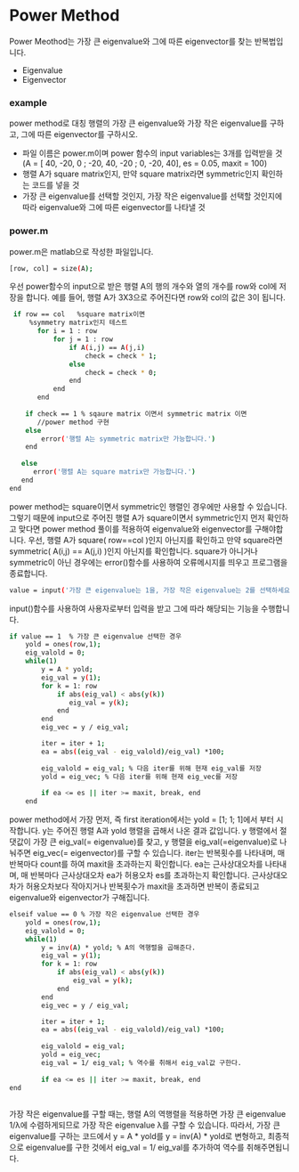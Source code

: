 # Power Method
 
 Power Meothod는 가장 큰 eigenvalue와 그에 따른 eigenvector를 찾는 반복법입니다.

  - Eigenvalue
  - Eigenvector



### example
power method로 대칭 행렬의 가장 큰 eigenvalue와 가장 작은 eigenvalue를 구하고, 그에 따른 eigenvector를 구하시오.
  - 파일 이름은 power.m이며 power 함수의 input variables는 3개를 입력받을 것
(A = [ 40, -20, 0 ; -20, 40, -20 ; 0, -20, 40],
es = 0.05,
maxit = 100) 
  - 행렬 A가 square matrix인지, 만약 square matrix라면 symmetric인지 확인하는 코드를 넣을 것
  - 가장 큰 eigenvalue를 선택할 것인지, 가장 작은 eigenvalue를 선택할 것인지에 따라 eigenvalue와 그에 따른 eigenvector를 나타낼 것



### power.m
power.m은 matlab으로 작성한 파일입니다.

```sh
[row, col] = size(A);
```
우선 power함수의 input으로 받은 행렬 A의 행의 개수와 열의 개수를 row와 col에 저장을 합니다. 예를 들어, 행렬 A가 3X3으로 주어진다면 row와 col의 값은 3이 됩니다.

```sh
 if row == col   %square matrix이면
     %symmetry matrix인지 테스트
       for i = 1 : row
           for j = 1 : row
               if A(i,j) == A(j,i)
                   check = check * 1;
               else 
                   check = check * 0;
               end
           end
       end
       
    if check == 1 % sqaure matrix 이면서 symmetric matrix 이면
       //power method 구현
    else 
        error('행렬 A는 symmetric matrix만 가능합니다.')
    end
 
   else
      error('행렬 A는 square matrix만 가능합니다.')
   end
end
```

power method는 square이면서 symmetric인 행렬인 경우에만 사용할 수 있습니다. 그렇기 때문에 input으로 주어진 행렬 A가 square이면서 symmetric인지 먼저 확인하고 맞다면 power method 풀이를 적용하여 eigenvalue와 eigenvector를 구해야합니다. 우선, 행렬 A가 square( row==col )인지 아닌지를 확인하고 만약 square라면 symmetric( A(i,j) == A(j,i) )인지 아닌지를 확인합니다. square가 아니거나 symmetric이 아닌 경우에는 error()함수를 사용하여 오류메시지를 띄우고 프로그램을 종료합니다.

```sh
value = input('가장 큰 eigenvalue는 1을, 가장 작은 eigenvalue는 2를 선택하세요: ');
```
input()함수를 사용하여 사용자로부터 입력을 받고 그에 따라 해당되는 기능을 수행합니다.

```sh
if value == 1  % 가장 큰 eigenvalue 선택한 경우
    yold = ones(row,1);
    eig_valold = 0;
    while(1)
        y = A * yold;
        eig_val = y(1); 
        for k = 1: row
            if abs(eig_val) < abs(y(k)) 
               eig_val = y(k);
            end
        end 
        eig_vec = y / eig_val;

        iter = iter + 1;
        ea = abs((eig_val - eig_valold)/eig_val) *100;
            
        eig_valold = eig_val; % 다음 iter를 위해 현재 eig_val를 저장
        yold = eig_vec; % 다음 iter를 위해 현재 eig_vec를 저장
        
        if ea <= es || iter >= maxit, break, end 
    end
```
power method에서 가장 먼저, 즉 first iteration에서는 yold = [1; 1; 1]에서 부터 시작합니다. y는 주어진 행렬 A과 yold 행렬을 곱해서 나온 결과 값입니다. y 행렬에서 절댓값이 가장 큰 eig_val(= eigenvalue)를 찾고, y 행렬을 eig_val(=eigenvalue)로 나눠주면 eig_vec(= eigenvector)를 구할 수 있습니다. 
iter는 반복횟수를 나타내며, 매 반복마다 count를 하여 maxit을 초과하는지 확인합니다. ea는 근사상대오차를 나타내며, 매 반복마다 근사상대오차 ea가 허용오차 es를 초과하는지 확인합니다. 근사상대오차가 허용오차보다 작아지거나 반복횟수가 maxit을 초과하면 반복이 종료되고 eigenvalue와 eigenvector가 구해집니다.

```sh
elseif value == 0 % 가장 작은 eigenvalue 선택한 경우
    yold = ones(row,1);
    eig_valold = 0;
    while(1)
        y = inv(A) * yold; % A의 역행렬을 곱해준다.
        eig_val = y(1); 
        for k = 1: row
            if abs(eig_val) < abs(y(k)) 
                eig_val = y(k);
            end
        end 
        eig_vec = y / eig_val;

        iter = iter + 1;
        ea = abs((eig_val - eig_valold)/eig_val) *100;
            
        eig_valold = eig_val; 
        yold = eig_vec; 
        eig_val = 1/ eig_val; % 역수를 취해서 eig_val값 구한다.
        
        if ea <= es || iter >= maxit, break, end 
end   
 
```
가장 작은 eigenvalue를 구할 때는, 행렬 A의 역행렬을 적용하면 가장 큰 eigenvalue 1/λ에 수렴하게되므로 가장 작은 eigenvalue λ를 구할 수 있습니다.
따라서, 가장 큰 eigenvalue를 구하는 코드에서 y = A * yold를 y = inv(A) * yold로 변형하고, 최종적으로 eigenvalue를 구한 것에서 eig_val = 1/ eig_val를 추가하여 역수를 취해주면됩니다.

[//]: # (These are reference links used in the body of this note and get stripped out when the markdown processor does its job. There is no need to format nicely because it shouldn't be seen. Thanks SO - http://stackoverflow.com/questions/4823468/store-comments-in-markdown-syntax)


   [dill]: <https://github.com/joemccann/dillinger>
   [git-repo-url]: <https://github.com/joemccann/dillinger.git>
   [john gruber]: <http://daringfireball.net>
   [df1]: <http://daringfireball.net/projects/markdown/>
   [markdown-it]: <https://github.com/markdown-it/markdown-it>
   [Ace Editor]: <http://ace.ajax.org>
   [node.js]: <http://nodejs.org>
   [Twitter Bootstrap]: <http://twitter.github.com/bootstrap/>
   [jQuery]: <http://jquery.com>
   [@tjholowaychuk]: <http://twitter.com/tjholowaychuk>
   [express]: <http://expressjs.com>
   [AngularJS]: <http://angularjs.org>
   [Gulp]: <http://gulpjs.com>

   [PlDb]: <https://github.com/joemccann/dillinger/tree/master/plugins/dropbox/README.md>
   [PlGh]: <https://github.com/joemccann/dillinger/tree/master/plugins/github/README.md>
   [PlGd]: <https://github.com/joemccann/dillinger/tree/master/plugins/googledrive/README.md>
   [PlOd]: <https://github.com/joemccann/dillinger/tree/master/plugins/onedrive/README.md>
   [PlMe]: <https://github.com/joemccann/dillinger/tree/master/plugins/medium/README.md>
   [PlGa]: <https://github.com/RahulHP/dillinger/blob/master/plugins/googleanalytics/README.md>
